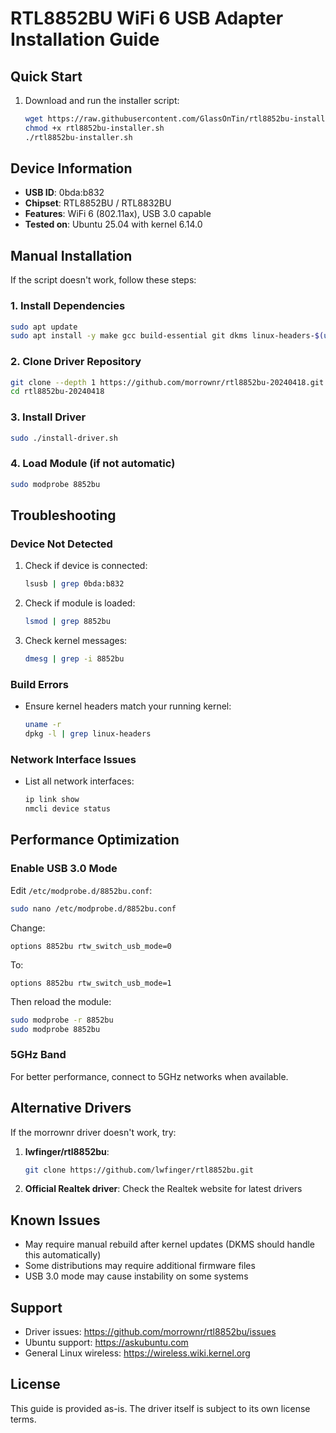 # RTL8852BU WiFi 6 USB Adapter Installation Guide

## Quick Start

1. Download and run the installer script:
   ```bash
   wget https://raw.githubusercontent.com/GlassOnTin/rtl8852bu-installer/main/rtl8852bu-installer.sh
   chmod +x rtl8852bu-installer.sh
   ./rtl8852bu-installer.sh
   ```

## Device Information

- **USB ID**: 0bda:b832
- **Chipset**: RTL8852BU / RTL8832BU
- **Features**: WiFi 6 (802.11ax), USB 3.0 capable
- **Tested on**: Ubuntu 25.04 with kernel 6.14.0

## Manual Installation

If the script doesn't work, follow these steps:

### 1. Install Dependencies
```bash
sudo apt update
sudo apt install -y make gcc build-essential git dkms linux-headers-$(uname -r)
```

### 2. Clone Driver Repository
```bash
git clone --depth 1 https://github.com/morrownr/rtl8852bu-20240418.git
cd rtl8852bu-20240418
```

### 3. Install Driver
```bash
sudo ./install-driver.sh
```

### 4. Load Module (if not automatic)
```bash
sudo modprobe 8852bu
```

## Troubleshooting

### Device Not Detected
1. Check if device is connected:
   ```bash
   lsusb | grep 0bda:b832
   ```

2. Check if module is loaded:
   ```bash
   lsmod | grep 8852bu
   ```

3. Check kernel messages:
   ```bash
   dmesg | grep -i 8852bu
   ```

### Build Errors
- Ensure kernel headers match your running kernel:
  ```bash
  uname -r
  dpkg -l | grep linux-headers
  ```

### Network Interface Issues
- List all network interfaces:
  ```bash
  ip link show
  nmcli device status
  ```

## Performance Optimization

### Enable USB 3.0 Mode
Edit `/etc/modprobe.d/8852bu.conf`:
```bash
sudo nano /etc/modprobe.d/8852bu.conf
```

Change:
```
options 8852bu rtw_switch_usb_mode=0
```

To:
```
options 8852bu rtw_switch_usb_mode=1
```

Then reload the module:
```bash
sudo modprobe -r 8852bu
sudo modprobe 8852bu
```

### 5GHz Band
For better performance, connect to 5GHz networks when available.

## Alternative Drivers

If the morrownr driver doesn't work, try:

1. **lwfinger/rtl8852bu**:
   ```bash
   git clone https://github.com/lwfinger/rtl8852bu.git
   ```

2. **Official Realtek driver**:
   Check the Realtek website for latest drivers

## Known Issues

- May require manual rebuild after kernel updates (DKMS should handle this automatically)
- Some distributions may require additional firmware files
- USB 3.0 mode may cause instability on some systems

## Support

- Driver issues: https://github.com/morrownr/rtl8852bu/issues
- Ubuntu support: https://askubuntu.com
- General Linux wireless: https://wireless.wiki.kernel.org

## License

This guide is provided as-is. The driver itself is subject to its own license terms.